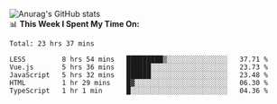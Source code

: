 
![Anurag's GitHub stats](https://github-readme-stats.vercel.app/api?username=supergczh&show_icons=true&theme=radical)
<br />
📊 **This Week I Spent My Time On:**

<!--START_SECTION:waka-->
```text
Total: 23 hrs 37 mins

LESS         8 hrs 54 mins   █████████▒░░░░░░░░░░░░░░░   37.71 % 
Vue.js       5 hrs 36 mins   ██████░░░░░░░░░░░░░░░░░░░   23.73 % 
JavaScript   5 hrs 32 mins   ██████░░░░░░░░░░░░░░░░░░░   23.48 % 
HTML         1 hr 29 mins    █▓░░░░░░░░░░░░░░░░░░░░░░░   06.30 % 
TypeScript   1 hr 1 min      █░░░░░░░░░░░░░░░░░░░░░░░░   04.36 % 
```
<!--END_SECTION:waka-->

